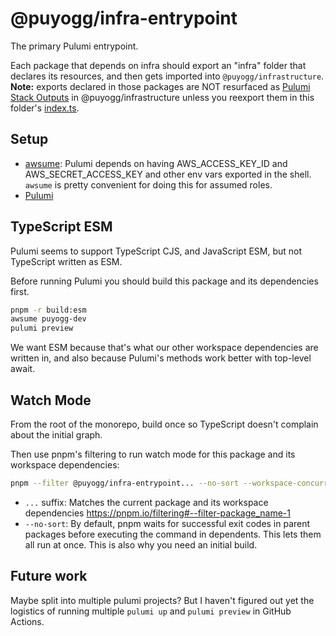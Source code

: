 # @puyogg/infra-entrypoint

The primary Pulumi entrypoint.

Each package that depends on infra should export an "infra" folder that declares its resources, and then gets imported into `@puyogg/infrastructure`. **Note:** exports declared in those packages are NOT resurfaced as [Pulumi Stack Outputs](https://www.pulumi.com/learn/building-with-pulumi/stack-outputs/) in @puyogg/infrastructure unless you reexport them in this folder's [index.ts](./index.ts).

## Setup

- [awsume](https://awsu.me/): Pulumi depends on having AWS_ACCESS_KEY_ID and AWS_SECRET_ACCESS_KEY and other env vars exported in the shell. `awsume` is pretty convenient for doing this for assumed roles.
- [Pulumi](https://www.pulumi.com/docs/install/)

## TypeScript ESM

Pulumi seems to support TypeScript CJS, and JavaScript ESM, but not TypeScript written as ESM.

Before running Pulumi you should build this package and its dependencies first.

```bash
pnpm -r build:esm
awsume puyogg-dev
pulumi preview
```

We want ESM because that's what our other workspace dependencies are written in, and also because Pulumi's methods work better with top-level await.

## Watch Mode

From the root of the monorepo, build once so TypeScript doesn't complain about the initial graph.

Then use pnpm's filtering to run watch mode for this package and its workspace dependencies:

```bash
pnpm --filter @puyogg/infra-entrypoint... --no-sort --workspace-concurrency Infinity watch:esm
```

- `...` suffix: Matches the current package and its workspace dependencies https://pnpm.io/filtering#--filter-package_name-1
- `--no-sort`: By default, pnpm waits for successful exit codes in parent packages before executing the command in dependents. This lets them all run at once. This is also why you need an initial build.

## Future work

Maybe split into multiple pulumi projects? But I haven't figured out yet the logistics of running multiple `pulumi up` and `pulumi preview` in GitHub Actions.
